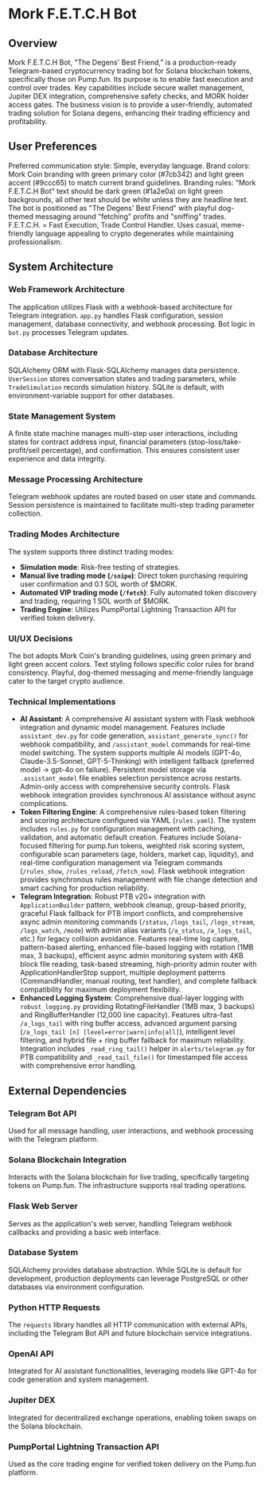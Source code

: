 # Mork F.E.T.C.H Bot

## Overview

Mork F.E.T.C.H Bot, "The Degens' Best Friend," is a production-ready Telegram-based cryptocurrency trading bot for Solana blockchain tokens, specifically those on Pump.fun. Its purpose is to enable fast execution and control over trades. Key capabilities include secure wallet management, Jupiter DEX integration, comprehensive safety checks, and MORK holder access gates. The business vision is to provide a user-friendly, automated trading solution for Solana degens, enhancing their trading efficiency and profitability.

## User Preferences

Preferred communication style: Simple, everyday language.
Brand colors: Mork Coin branding with green primary color (#7cb342) and light green accent (#9ccc65) to match current brand guidelines.
Branding rules: "Mork F.E.T.C.H Bot" text should be dark green (#1a2e0a) on light green backgrounds, all other text should be white unless they are headline text. The bot is positioned as "The Degens' Best Friend" with playful dog-themed messaging around "fetching" profits and "sniffing" trades. F.E.T.C.H. = Fast Execution, Trade Control Handler. Uses casual, meme-friendly language appealing to crypto degenerates while maintaining professionalism.

## System Architecture

### Web Framework Architecture
The application utilizes Flask with a webhook-based architecture for Telegram integration. `app.py` handles Flask configuration, session management, database connectivity, and webhook processing. Bot logic in `bot.py` processes Telegram updates.

### Database Architecture
SQLAlchemy ORM with Flask-SQLAlchemy manages data persistence. `UserSession` stores conversation states and trading parameters, while `TradeSimulation` records simulation history. SQLite is default, with environment-variable support for other databases.

### State Management System
A finite state machine manages multi-step user interactions, including states for contract address input, financial parameters (stop-loss/take-profit/sell percentage), and confirmation. This ensures consistent user experience and data integrity.

### Message Processing Architecture
Telegram webhook updates are routed based on user state and commands. Session persistence is maintained to facilitate multi-step trading parameter collection.

### Trading Modes Architecture
The system supports three distinct trading modes:
- **Simulation mode**: Risk-free testing of strategies.
- **Manual live trading mode (`/snipe`)**: Direct token purchasing requiring user confirmation and 0.1 SOL worth of $MORK.
- **Automated VIP trading mode (`/fetch`)**: Fully automated token discovery and trading, requiring 1 SOL worth of $MORK.
- **Trading Engine**: Utilizes PumpPortal Lightning Transaction API for verified token delivery.

### UI/UX Decisions
The bot adopts Mork Coin's branding guidelines, using green primary and light green accent colors. Text styling follows specific color rules for brand consistency. Playful, dog-themed messaging and meme-friendly language cater to the target crypto audience.

### Technical Implementations
- **AI Assistant**: A comprehensive AI assistant system with Flask webhook integration and dynamic model management. Features include `assistant_dev.py` for code generation, `assistant_generate_sync()` for webhook compatibility, and `/assistant_model` commands for real-time model switching. The system supports multiple AI models (GPT-4o, Claude-3.5-Sonnet, GPT-5-Thinking) with intelligent fallback (preferred model → gpt-4o on failure). Persistent model storage via `.assistant_model` file enables selection persistence across restarts. Admin-only access with comprehensive security controls. Flask webhook integration provides synchronous AI assistance without async complications.
- **Token Filtering Engine**: A comprehensive rules-based token filtering and scoring architecture configured via YAML (`rules.yaml`). The system includes `rules.py` for configuration management with caching, validation, and automatic default creation. Features include Solana-focused filtering for pump.fun tokens, weighted risk scoring system, configurable scan parameters (age, holders, market cap, liquidity), and real-time configuration management via Telegram commands (`/rules_show`, `/rules_reload`, `/fetch_now`). Flask webhook integration provides synchronous rules management with file change detection and smart caching for production reliability.
- **Telegram Integration**: Robust PTB v20+ integration with `ApplicationBuilder` pattern, webhook cleanup, group-based priority, graceful Flask fallback for PTB import conflicts, and comprehensive async admin monitoring commands (`/status`, `/logs_tail`, `/logs_stream`, `/logs_watch`, `/mode`) with admin alias variants (`/a_status`, `/a_logs_tail`, etc.) for legacy collision avoidance. Features real-time log capture, pattern-based alerting, enhanced file-based logging with rotation (1MB max, 3 backups), efficient async admin monitoring system with 4KB block file reading, task-based streaming, high-priority admin router with ApplicationHandlerStop support, multiple deployment patterns (CommandHandler, manual routing, text handler), and complete fallback compatibility for maximum deployment flexibility.
- **Enhanced Logging System**: Comprehensive dual-layer logging with `robust_logging.py` providing RotatingFileHandler (1MB max, 3 backups) and RingBufferHandler (12,000 line capacity). Features ultra-fast `/a_logs_tail` with ring buffer access, advanced argument parsing (`/a_logs_tail [n] [level=error|warn|info|all]`), intelligent level filtering, and hybrid file + ring buffer fallback for maximum reliability. Integration includes `_read_ring_tail()` helper in `alerts/telegram.py` for PTB compatibility and `_read_tail_file()` for timestamped file access with comprehensive error handling.

## External Dependencies

### Telegram Bot API
Used for all message handling, user interactions, and webhook processing with the Telegram platform.

### Solana Blockchain Integration
Interacts with the Solana blockchain for live trading, specifically targeting tokens on Pump.fun. The infrastructure supports real trading operations.

### Flask Web Server
Serves as the application's web server, handling Telegram webhook callbacks and providing a basic web interface.

### Database System
SQLAlchemy provides database abstraction. While SQLite is default for development, production deployments can leverage PostgreSQL or other databases via environment configuration.

### Python HTTP Requests
The `requests` library handles all HTTP communication with external APIs, including the Telegram Bot API and future blockchain service integrations.

### OpenAI API
Integrated for AI assistant functionalities, leveraging models like GPT-4o for code generation and system management.

### Jupiter DEX
Integrated for decentralized exchange operations, enabling token swaps on the Solana blockchain.

### PumpPortal Lightning Transaction API
Used as the core trading engine for verified token delivery on the Pump.fun platform.